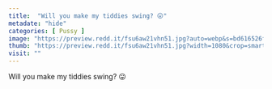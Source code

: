 ```yaml
---
title:  "Will you make my tiddies swing? 😛"
metadate: "hide"
categories: [ Pussy ]
image: "https://preview.redd.it/fsu6aw21vhn51.jpg?auto=webp&s=bd616526f2748d337b8ca644afe7215e1dc3caae"
thumb: "https://preview.redd.it/fsu6aw21vhn51.jpg?width=1080&crop=smart&auto=webp&s=c35f5a19b4aae2b2df2c98fbe5f12cc9d83ea142"
visit: ""
---
```

Will you make my tiddies swing? 😛

